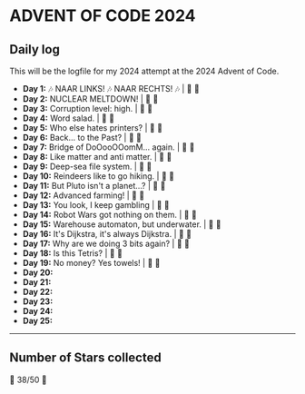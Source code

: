 # ADVENT OF CODE 2024

## Daily log

This will be the logfile for my 2024 attempt at the 2024 Advent of Code.

* **Day 1:** :notes: NAAR LINKS! :notes: NAAR RECHTS! :notes: |  :star2: :star2:
* **Day 2:** NUCLEAR MELTDOWN! | :star2: :star2:
* **Day 3:** Corruption level: high. | :star2: :star2:
* **Day 4:** Word salad. | :star2: :star2:
* **Day 5:** Who else hates printers? | :star2: :star2:
* **Day 6:** Back... to the Past? | :star2: :star2:
* **Day 7:** Bridge of DoOooOOomM... again. | :star2: :star2:
* **Day 8:** Like matter and anti matter. | :star2: :star2:
* **Day 9:** Deep-sea file system. | :star2: :star2:
* **Day 10:** Reindeers like to go hiking. | :star2: :star2:
* **Day 11:** But Pluto isn't a planet...? | :star2: :star2:
* **Day 12:** Advanced farming! | :star2: :star2:
* **Day 13:** You look, I keep gambling | :star2: :star2:
* **Day 14:** Robot Wars got nothing on them. | :star2: :star2:
* **Day 15:** Warehouse automaton, but underwater. | :star2: :star2:
* **Day 16:** It's Dijkstra, it's always Dijkstra. | :star2: :star2:
* **Day 17:** Why are we doing 3 bits again? | :star2: :star2:
* **Day 18:** Is this Tetris? | :star2: :star2:
* **Day 19:** No money? Yes towels! | :star2: :star2:
* **Day 20:**
* **Day 21:**
* **Day 22:**
* **Day 23:**
* **Day 24:**
* **Day 25:**

---

## Number of Stars collected

:star2: 38/50 :star2:
